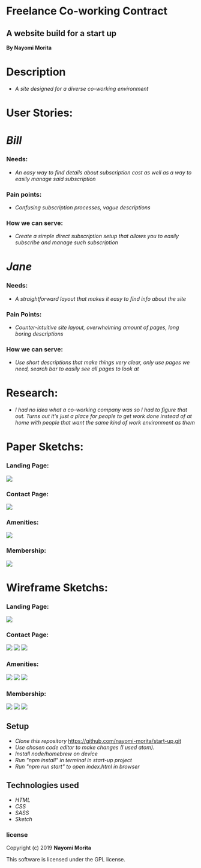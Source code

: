 # Freelance Co-working Contract

## A website build for a start up

**By Nayomi Morita**

# Description
* _A site designed for a diverse co-working environment_

# User Stories:

# _Bill_

### Needs:
* _An easy way to find details about subscription cost as well as a way to easily manage said subscription_

### Pain points:
* _Confusing subscription processes, vague descriptions_

### How we can serve:
* _Create a simple direct subscription setup that allows you to easily subscribe and manage such subscription_

# _Jane_

### Needs:
* _A straightforward layout that makes it easy to find info about the site_

### Pain Points:
* _Counter-intuitive site layout, overwhelming amount of pages, long boring descriptions_

### How we can serve:
* _Use short descriptions that make things very clear, only use pages we need, search bar to easily see all pages to look at_

# Research:
* _I had no idea what a co-working company was so I had to figure that out. Turns out it's just a place for people to get work done instead of at home with people that want the same kind of work environment as them_

# Paper Sketchs:

### Landing Page:
![](src/assets/img/sketch-landing.jpg)

### Contact Page:
![](src/assets/img/sketch-contact.png)

### Amenities:
![](src/assets/img/sketch-amenities.png)

### Membership:
![](src/assets/img/sketch-member.png)



# Wireframe Sketchs:

### Landing Page:
![](src/assets/img/landing-pg-desktop.png)

### Contact Page:
![](src/assets/img/contact-pg-desktop.png)
![](src/assets/img/contact-pg-tablet.png)
![](src/assets/img/contact-pg-phone.png)

### Amenities:
![](src/assets/img/amenities-pg-desktop.png)
![](src/assets/img/amenities-pg-tablet.png)
![](src/assets/img/amenities-pg-phone.png)

### Membership:
![](src/assets/img/member-pg-desktop.png)
![](src/assets/img/member-pg-tablet.png)
![](src/assets/img/member-pg-phone.png)

## Setup

* _Clone this repository_
https://github.com/nayomi-morita/start-up.git
* _Use chosen code editor to make changes (I used atom)._
* _Install node/homebrew on device_
* _Run "npm install" in terminal in start-up project_
* _Run "npm run start" to open index.html in browser_

## Technologies used
* _HTML_
* _CSS_
* _SASS_
* _Sketch_

### license

Copyright (c) 2019 **Nayomi Morita**

This software is licensed under the GPL license.
